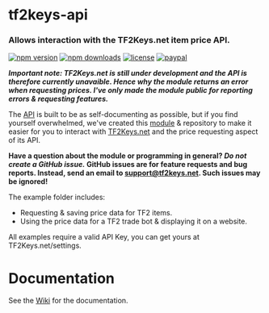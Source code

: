 # tf2keys-api
### Allows interaction with the TF2Keys.net item price API.
[![npm version](https://img.shields.io/npm/v/tf2keys-api.svg)](https://npmjs.com/package/tf2keys-api)
[![npm downloads](https://img.shields.io/npm/dm/tf2keys-api.svg)](https://npmjs.com/package/tf2keys-api)
[![license](https://img.shields.io/npm/l/tf2keys-api.svg)](https://github.com/SnaBe/node-tf2keys-api/blob/master/LICENSE)
[![paypal](https://img.shields.io/badge/paypal-donate-yellow.svg)](https://www.paypal.me/snabe)

**_Important note: TF2Keys.net is still under development and the API is therefore currently unavaible. Hence why the module returns an error when requesting prices. I've only made the module public for reporting errors & requesting features._**

The [API](http://tf2keys.net/api) is built to be as self-documenting as possible, but if you find yourself overwhelmed, we've created this [module](https://www.npmjs.com/package/tf2keys-api) & repository to make it easier for you to interact with [TF2Keys.net](http://tf2keys.net) and the price requesting aspect of its API.

**Have a question about the module or programming in general? *Do not create a GitHub issue.* GitHub issues are for feature requests and bug reports. Instead, send an email to support@tf2keys.net. Such issues may be ignored!**
 
The example folder includes: 
- Requesting & saving price data for TF2 items. 
- Using the price data for a TF2 trade bot & displaying it on a website.

All examples require a valid API Key, you can get yours at TF2Keys.net/settings.

# Documentation
See the [Wiki](https://github.com/SnaBe/node-tf2keys-api/wiki) for the documentation.

